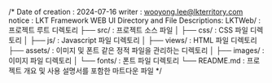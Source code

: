 /*
Date of creation : 2024-07-16
writer           : wooyong.lee@lkterritory.com
notice           : LKT Framework WEB UI
Directory and File Descriptions:
    LKTWeb/         : 프로젝트 루트 디렉토리
    ├── src/        : 프로젝트 소스 파일
    │   ├── css/    : CSS 파일 디렉토리
    │   ├── js/     : Javascript 파일 디렉토리
    │   ├── views/  : HTML 파일 디렉토리
    ├── assets/     : 이미지 및 폰트 같은 정적 파일을 관리하는 디렉토리
    │   ├── images/ : 이미지 파일 디렉토리
    │   └── fonts/  : 폰트 파일 디렉토리
    └── README.md   : 프로젝트 개요 및 사용 설명서를 포함한 마트다운 파일
*/
